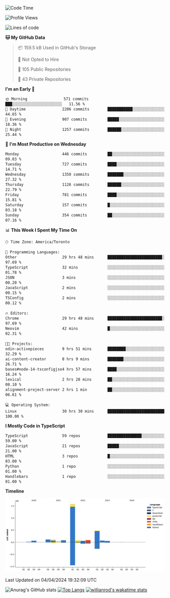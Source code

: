 <!--START_SECTION:waka-->
![Code Time](http://img.shields.io/badge/Code%20Time-1%2C385%20hrs%2018%20mins-blue)

![Profile Views](http://img.shields.io/badge/Profile%20Views-0-blue)

![Lines of code](https://img.shields.io/badge/From%20Hello%20World%20I%27ve%20Written-2.8%20million%20lines%20of%20code-blue)

**🐱 My GitHub Data** 

> 📦 159.5 kB Used in GitHub's Storage 
 > 
> 🚫 Not Opted to Hire
 > 
> 📜 105 Public Repositories 
 > 
> 🔑 43 Private Repositories 
 > 
**I'm an Early 🐤** 

```text
🌞 Morning                571 commits         ███░░░░░░░░░░░░░░░░░░░░░░   11.56 % 
🌆 Daytime                2206 commits        ███████████░░░░░░░░░░░░░░   44.65 % 
🌃 Evening                907 commits         █████░░░░░░░░░░░░░░░░░░░░   18.36 % 
🌙 Night                  1257 commits        ██████░░░░░░░░░░░░░░░░░░░   25.44 % 
```
📅 **I'm Most Productive on Wednesday** 

```text
Monday                   446 commits         ██░░░░░░░░░░░░░░░░░░░░░░░   09.03 % 
Tuesday                  727 commits         ████░░░░░░░░░░░░░░░░░░░░░   14.71 % 
Wednesday                1350 commits        ███████░░░░░░░░░░░░░░░░░░   27.32 % 
Thursday                 1126 commits        ██████░░░░░░░░░░░░░░░░░░░   22.79 % 
Friday                   781 commits         ████░░░░░░░░░░░░░░░░░░░░░   15.81 % 
Saturday                 157 commits         █░░░░░░░░░░░░░░░░░░░░░░░░   03.18 % 
Sunday                   354 commits         ██░░░░░░░░░░░░░░░░░░░░░░░   07.16 % 
```


📊 **This Week I Spent My Time On** 

```text
🕑︎ Time Zone: America/Toronto

💬 Programming Languages: 
Other                    29 hrs 48 mins      ████████████████████████░   97.69 % 
TypeScript               32 mins             ░░░░░░░░░░░░░░░░░░░░░░░░░   01.78 % 
JSON                     3 mins              ░░░░░░░░░░░░░░░░░░░░░░░░░   00.20 % 
JavaScript               2 mins              ░░░░░░░░░░░░░░░░░░░░░░░░░   00.15 % 
TSConfig                 2 mins              ░░░░░░░░░░░░░░░░░░░░░░░░░   00.12 % 

🔥 Editors: 
Chrome                   29 hrs 48 mins      ████████████████████████░   97.69 % 
Neovim                   42 mins             █░░░░░░░░░░░░░░░░░░░░░░░░   02.31 % 

🐱‍💻 Projects: 
odin-activepieces        9 hrs 51 mins       ████████░░░░░░░░░░░░░░░░░   32.29 % 
ai-content-creator       8 hrs 9 mins        ███████░░░░░░░░░░░░░░░░░░   26.71 % 
bases#node-14-tsconfigjso4 hrs 57 mins       ████░░░░░░░░░░░░░░░░░░░░░   16.24 % 
lexical                  2 hrs 28 mins       ██░░░░░░░░░░░░░░░░░░░░░░░   08.10 % 
alignment-project-server 2 hrs 1 min         ██░░░░░░░░░░░░░░░░░░░░░░░   06.61 % 

💻 Operating System: 
Linux                    30 hrs 30 mins      █████████████████████████   100.00 % 
```

**I Mostly Code in TypeScript** 

```text
TypeScript               59 repos            ███████████████░░░░░░░░░░   59.00 % 
JavaScript               21 repos            █████░░░░░░░░░░░░░░░░░░░░   21.00 % 
HTML                     3 repos             █░░░░░░░░░░░░░░░░░░░░░░░░   03.00 % 
Python                   1 repo              ░░░░░░░░░░░░░░░░░░░░░░░░░   01.00 % 
Handlebars               1 repo              ░░░░░░░░░░░░░░░░░░░░░░░░░   01.00 % 
```



**Timeline**

![Lines of Code chart](https://raw.githubusercontent.com/wise-introvert/wise-introvert/master/assets/bar_graph.png)


 Last Updated on 04/04/2024 19:32:09 UTC
<!--END_SECTION:waka-->

![Anurag's GitHub stats](https://github-readme-stats.vercel.app/api?username=wise-introvert&count_private=true&show_icons=true)
[![Top Langs](https://github-readme-stats.vercel.app/api/top-langs/?username=wise-introvert&langs_count=10)](https://github.com/anuraghazra/github-readme-stats)
[![willianrod's wakatime stats](https://github-readme-stats.vercel.app/api/wakatime?username=wiseintrovert)](https://github.com/anuraghazra/github-readme-stats)
